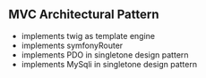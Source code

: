 ## MVC Architectural Pattern

- implements twig as template engine
- implements symfonyRouter
- implements PDO in singletone design pattern
- implements MySqli in singletone design pattern

